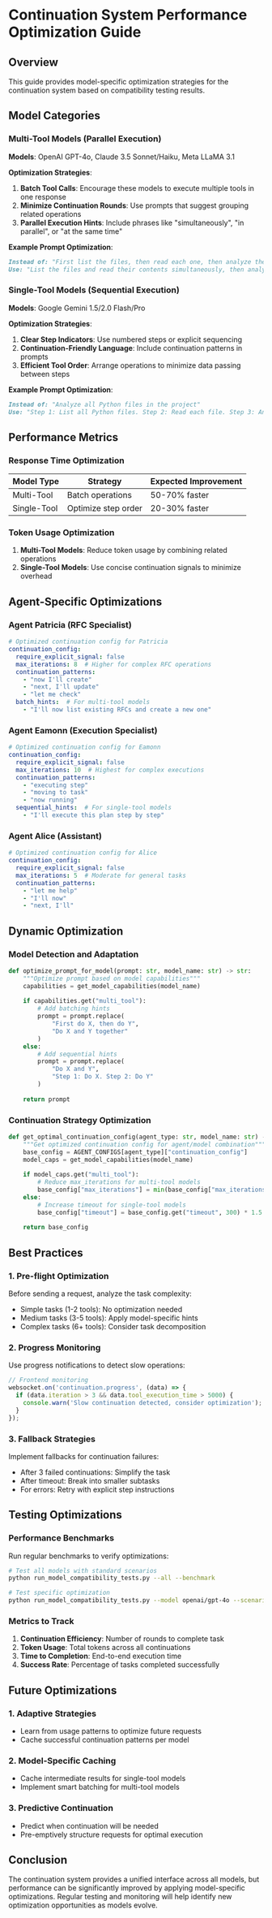 # Continuation System Performance Optimization Guide

## Overview
This guide provides model-specific optimization strategies for the continuation system based on compatibility testing results.

## Model Categories

### Multi-Tool Models (Parallel Execution)
**Models**: OpenAI GPT-4o, Claude 3.5 Sonnet/Haiku, Meta LLaMA 3.1

**Optimization Strategies**:
1. **Batch Tool Calls**: Encourage these models to execute multiple tools in one response
2. **Minimize Continuation Rounds**: Use prompts that suggest grouping related operations
3. **Parallel Execution Hints**: Include phrases like "simultaneously", "in parallel", or "at the same time"

**Example Prompt Optimization**:
```markdown
Instead of: "First list the files, then read each one, then analyze them"
Use: "List the files and read their contents simultaneously, then analyze all results together"
```

### Single-Tool Models (Sequential Execution)
**Models**: Google Gemini 1.5/2.0 Flash/Pro

**Optimization Strategies**:
1. **Clear Step Indicators**: Use numbered steps or explicit sequencing
2. **Continuation-Friendly Language**: Include continuation patterns in prompts
3. **Efficient Tool Order**: Arrange operations to minimize data passing between steps

**Example Prompt Optimization**:
```markdown
Instead of: "Analyze all Python files in the project"
Use: "Step 1: List all Python files. Step 2: Read each file. Step 3: Analyze the code structure."
```

## Performance Metrics

### Response Time Optimization
| Model Type | Strategy | Expected Improvement |
|------------|----------|---------------------|
| Multi-Tool | Batch operations | 50-70% faster |
| Single-Tool | Optimize step order | 20-30% faster |

### Token Usage Optimization
1. **Multi-Tool Models**: Reduce token usage by combining related operations
2. **Single-Tool Models**: Use concise continuation signals to minimize overhead

## Agent-Specific Optimizations

### Agent Patricia (RFC Specialist)
```yaml
# Optimized continuation config for Patricia
continuation_config:
  require_explicit_signal: false
  max_iterations: 8  # Higher for complex RFC operations
  continuation_patterns:
    - "now I'll create"
    - "next, I'll update"
    - "let me check"
  batch_hints:  # For multi-tool models
    - "I'll now list existing RFCs and create a new one"
```

### Agent Eamonn (Execution Specialist)
```yaml
# Optimized continuation config for Eamonn
continuation_config:
  require_explicit_signal: false
  max_iterations: 10  # Highest for complex executions
  continuation_patterns:
    - "executing step"
    - "moving to task"
    - "now running"
  sequential_hints:  # For single-tool models
    - "I'll execute this plan step by step"
```

### Agent Alice (Assistant)
```yaml
# Optimized continuation config for Alice
continuation_config:
  require_explicit_signal: false
  max_iterations: 5  # Moderate for general tasks
  continuation_patterns:
    - "let me help"
    - "I'll now"
    - "next, I'll"
```

## Dynamic Optimization

### Model Detection and Adaptation
```python
def optimize_prompt_for_model(prompt: str, model_name: str) -> str:
    """Optimize prompt based on model capabilities"""
    capabilities = get_model_capabilities(model_name)
    
    if capabilities.get("multi_tool"):
        # Add batching hints
        prompt = prompt.replace(
            "First do X, then do Y",
            "Do X and Y together"
        )
    else:
        # Add sequential hints
        prompt = prompt.replace(
            "Do X and Y",
            "Step 1: Do X. Step 2: Do Y"
        )
    
    return prompt
```

### Continuation Strategy Optimization
```python
def get_optimal_continuation_config(agent_type: str, model_name: str) -> dict:
    """Get optimized continuation config for agent/model combination"""
    base_config = AGENT_CONFIGS[agent_type]["continuation_config"]
    model_caps = get_model_capabilities(model_name)
    
    if model_caps.get("multi_tool"):
        # Reduce max_iterations for multi-tool models
        base_config["max_iterations"] = min(base_config["max_iterations"], 5)
    else:
        # Increase timeout for single-tool models
        base_config["timeout"] = base_config.get("timeout", 300) * 1.5
    
    return base_config
```

## Best Practices

### 1. Pre-flight Optimization
Before sending a request, analyze the task complexity:
- Simple tasks (1-2 tools): No optimization needed
- Medium tasks (3-5 tools): Apply model-specific hints
- Complex tasks (6+ tools): Consider task decomposition

### 2. Progress Monitoring
Use progress notifications to detect slow operations:
```javascript
// Frontend monitoring
websocket.on('continuation.progress', (data) => {
  if (data.iteration > 3 && data.tool_execution_time > 5000) {
    console.warn('Slow continuation detected, consider optimization');
  }
});
```

### 3. Fallback Strategies
Implement fallbacks for continuation failures:
- After 3 failed continuations: Simplify the task
- After timeout: Break into smaller subtasks
- For errors: Retry with explicit step instructions

## Testing Optimizations

### Performance Benchmarks
Run regular benchmarks to verify optimizations:
```bash
# Test all models with standard scenarios
python run_model_compatibility_tests.py --all --benchmark

# Test specific optimization
python run_model_compatibility_tests.py --model openai/gpt-4o --scenario complex_rfc_flow
```

### Metrics to Track
1. **Continuation Efficiency**: Number of rounds to complete task
2. **Token Usage**: Total tokens across all continuations
3. **Time to Completion**: End-to-end execution time
4. **Success Rate**: Percentage of tasks completed successfully

## Future Optimizations

### 1. Adaptive Strategies
- Learn from usage patterns to optimize future requests
- Cache successful continuation patterns per model

### 2. Model-Specific Caching
- Cache intermediate results for single-tool models
- Implement smart batching for multi-tool models

### 3. Predictive Continuation
- Predict when continuation will be needed
- Pre-emptively structure requests for optimal execution

## Conclusion

The continuation system provides a unified interface across all models, but performance can be significantly improved by applying model-specific optimizations. Regular testing and monitoring will help identify new optimization opportunities as models evolve.
